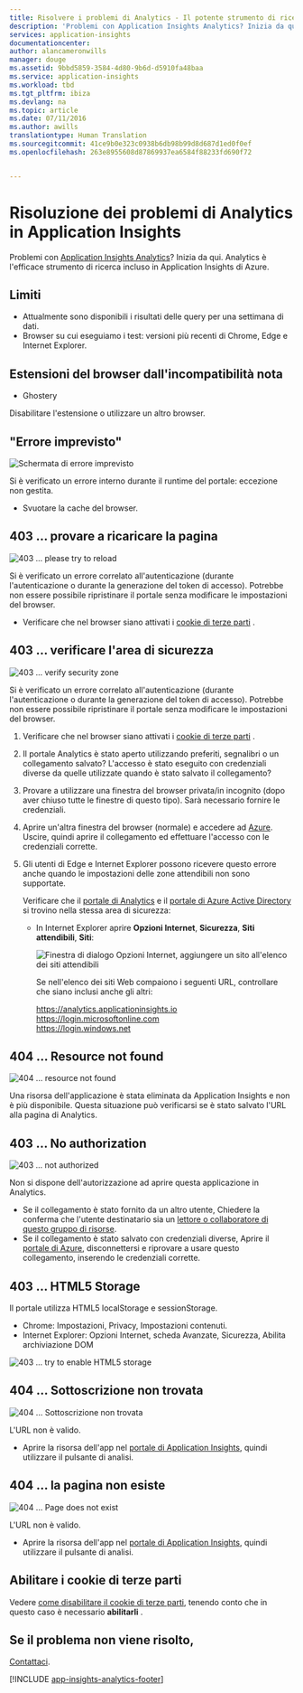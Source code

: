 ```yaml
---
title: Risolvere i problemi di Analytics - Il potente strumento di ricerca di Application Insights | Microsoft Docs
description: 'Problemi con Application Insights Analytics? Inizia da qui. '
services: application-insights
documentationcenter: 
author: alancameronwills
manager: douge
ms.assetid: 9bbd5859-3584-4d80-9b6d-d5910fa48baa
ms.service: application-insights
ms.workload: tbd
ms.tgt_pltfrm: ibiza
ms.devlang: na
ms.topic: article
ms.date: 07/11/2016
ms.author: awills
translationtype: Human Translation
ms.sourcegitcommit: 41ce9b0e323c0938b6db98b99d8d687d1ed0f0ef
ms.openlocfilehash: 263e8955608d87869937ea6584f88233fd690f72


---
```

# <a name="troubleshoot-analytics-in-application-insights"></a>Risoluzione dei problemi di Analytics in Application Insights
Problemi con [Application Insights Analytics](app-insights-analytics.md)? Inizia da qui. Analytics è l'efficace strumento di ricerca incluso in Application Insights di Azure.

## <a name="limits"></a>Limiti
* Attualmente sono disponibili i risultati delle query per una settimana di dati.
* Browser su cui eseguiamo i test: versioni più recenti di Chrome, Edge e Internet Explorer.

## <a name="known-incompatible-browser-extensions"></a>Estensioni del browser dall'incompatibilità nota
* Ghostery

Disabilitare l'estensione o utilizzare un altro browser.

## <a name="a-namee-aa-unexpected-error"></a><a name="e-a"></a> "Errore imprevisto"
![Schermata di errore imprevisto](./media/app-insights-analytics-troubleshooting/010.png)

Si è verificato un errore interno durante il runtime del portale: eccezione non gestita.

* Svuotare la cache del browser. 

## <a name="a-namee-ba403--please-try-to-reload"></a><a name="e-b"></a>403 ... provare a ricaricare la pagina
![403 ... please try to reload](./media/app-insights-analytics-troubleshooting/020.png)

Si è verificato un errore correlato all'autenticazione (durante l'autenticazione o durante la generazione del token di accesso). Potrebbe non essere possibile ripristinare il portale senza modificare le impostazioni del browser.

* Verificare che nel browser siano attivati i [cookie di terze parti](#cookies) . 

## <a name="a-nameauthenticationa403--verify-security-zone"></a><a name="authentication"></a>403 ... verificare l'area di sicurezza
![403 ... verify security zone](./media/app-insights-analytics-troubleshooting/030.png)

Si è verificato un errore correlato all'autenticazione (durante l'autenticazione o durante la generazione del token di accesso). Potrebbe non essere possibile ripristinare il portale senza modificare le impostazioni del browser.

1. Verificare che nel browser siano attivati i [cookie di terze parti](#cookies) . 
2. Il portale Analytics è stato aperto utilizzando preferiti, segnalibri o un collegamento salvato? L'accesso è stato eseguito con credenziali diverse da quelle utilizzate quando è stato salvato il collegamento?
3. Provare a utilizzare una finestra del browser privata/in incognito (dopo aver chiuso tutte le finestre di questo tipo). Sarà necessario fornire le credenziali. 
4. Aprire un'altra finestra del browser (normale) e accedere ad [Azure](https://portal.azure.com). Uscire, quindi aprire il collegamento ed effettuare l'accesso con le credenziali corrette.
5. Gli utenti di Edge e Internet Explorer possono ricevere questo errore anche quando le impostazioni delle zone attendibili non sono supportate.
   
    Verificare che il [portale di Analytics](https://analytics.applicationinsights.io) e il [portale di Azure Active Directory](https://portal.azure.com) si trovino nella stessa area di sicurezza:
   
   * In Internet Explorer aprire **Opzioni Internet**, **Sicurezza**, **Siti attendibili**, **Siti**:
     
     ![Finestra di dialogo Opzioni Internet, aggiungere un sito all'elenco dei siti attendibili](./media/app-insights-analytics-troubleshooting/033.png)
     
     Se nell'elenco dei siti Web compaiono i seguenti URL, controllare che siano inclusi anche gli altri:
     
     https://analytics.applicationinsights.io<br/>
     https://login.microsoftonline.com<br/>
     https://login.windows.net

## <a name="a-namee-da404--resource-not-found"></a><a name="e-d"></a>404 ... Resource not found
![404 ... resource not found](./media/app-insights-analytics-troubleshooting/040.png)

Una risorsa dell'applicazione è stata eliminata da Application Insights e non è più disponibile. Questa situazione può verificarsi se è stato salvato l'URL alla pagina di Analytics.

## <a name="a-namee-ea403--no-authorization"></a><a name="e-e"></a>403 ... No authorization
![403 ... not authorized](./media/app-insights-analytics-troubleshooting/050.png)

Non si dispone dell'autorizzazione ad aprire questa applicazione in Analytics.

* Se il collegamento è stato fornito da un altro utente, Chiedere la conferma che l'utente destinatario sia un [lettore o collaboratore di questo gruppo di risorse](app-insights-resources-roles-access-control.md).
* Se il collegamento è stato salvato con credenziali diverse, Aprire il [portale di Azure](https://portal.azure.com), disconnettersi e riprovare a usare questo collegamento, inserendo le credenziali corrette.

## <a name="a-namehtml-storagea403--html5-storage"></a><a name="html-storage"></a>403 ... HTML5 Storage
Il portale utilizza HTML5 localStorage e sessionStorage.

* Chrome: Impostazioni, Privacy, Impostazioni contenuti.
* Internet Explorer: Opzioni Internet, scheda Avanzate, Sicurezza, Abilita archiviazione DOM

![403 ... try to enable HTML5 storage](./media/app-insights-analytics-troubleshooting/060.png)

## <a name="a-namee-ga404--subscription-not-found"></a><a name="e-g"></a>404 ... Sottoscrizione non trovata
![404 ... Sottoscrizione non trovata](./media/app-insights-analytics-troubleshooting/070.png)

L'URL non è valido. 

* Aprire la risorsa dell'app nel [portale di Application Insights](https://portal.azure.com), quindi utilizzare il pulsante di analisi.

## <a name="a-namee-ha404--page-doesnt-exist"></a><a name="e-h"></a>404 ... la pagina non esiste
![404 ... Page does not exist](./media/app-insights-analytics-troubleshooting/080.png)

L'URL non è valido.

* Aprire la risorsa dell'app nel [portale di Application Insights](https://portal.azure.com), quindi utilizzare il pulsante di analisi.

## <a name="a-namecookiesaenable-third-party-cookies"></a><a name="cookies"></a>Abilitare i cookie di terze parti
  Vedere [come disabilitare il cookie di terze parti](http://www.digitalcitizen.life/how-disable-third-party-cookies-all-major-browsers), tenendo conto che in questo caso è necessario **abilitarli** .

## <a name="a-namee-xaif-all-else-fails"></a><a name="e-x"></a>Se il problema non viene risolto,
[Contattaci](app-insights-get-dev-support.md).

[!INCLUDE [app-insights-analytics-footer](../../includes/app-insights-analytics-footer.md)]




<!--HONumber=Nov16_HO3-->


